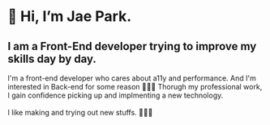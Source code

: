 # 👋 Hi, I’m Jae Park. 

## I am a Front-End developer trying to improve my skills day by day.  
I'm a front-end developer who cares about a11y and performance. And I'm interested in Back-end for some reason 🤷‍♂️😆
Thorugh my professional work, I gain confidence picking up and implmenting a new technology. <br>
<br>
I like making and trying out new stuffs. 🤖🤿🍺

<!---
jaebungs/jaebungs is a ✨ special ✨ repository because its `README.md` (this file) appears on your GitHub profile.
You can click the Preview link to take a look at your changes.
--->
